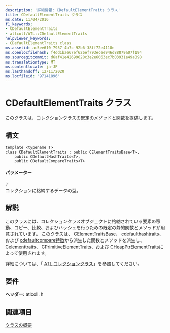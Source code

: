 ```yaml
---
description: '詳細情報: CDefaultElementTraits クラス'
title: CDefaultElementTraits クラス
ms.date: 11/04/2016
f1_keywords:
- CDefaultElementTraits
- atlcoll/ATL::CDefaultElementTraits
helpviewer_keywords:
- CDefaultElementTraits class
ms.assetid: ac5ee610-7957-4b7c-92b6-38ff72e4118e
ms.openlocfilehash: f4dd1bae67ef626ef793ecee946d88879a07f194
ms.sourcegitcommit: d6af41e42699628c3e2e6063ec7b03931a49a098
ms.translationtype: MT
ms.contentlocale: ja-JP
ms.lasthandoff: 12/11/2020
ms.locfileid: "97141896"
---
```

# <a name="cdefaultelementtraits-class"></a>CDefaultElementTraits クラス

このクラスは、コレクションクラスの既定のメソッドと関数を提供します。

## <a name="syntax"></a>構文

```
template <typename T>
class CDefaultElementTraits : public CElementTraitsBase<T>,
    public CDefaultHashTraits<T>,
    public CDefaultCompareTraits<T>
```

#### <a name="parameters"></a>パラメーター

*T*<br/>
コレクションに格納するデータの型。

## <a name="remarks"></a>解説

このクラスには、コレクションクラスオブジェクトに格納されている要素の移動、コピー、比較、およびハッシュを行うための既定の静的関数とメソッドが用意されています。 このクラスは、 [CElementTraitsBase](../../atl/reference/celementtraitsbase-class.md)、 [cdefaulthashtraits](../../atl/reference/cdefaulthashtraits-class.md)、および [cdefaultcompare特徴](../../atl/reference/cdefaultcomparetraits-class.md)から派生した関数とメソッドを派生し、 [Celementtraits](../../atl/reference/celementtraits-class.md)、 [CPrimitiveElementTraits](../../atl/reference/cprimitiveelementtraits-class.md)、および [CHeapPtrElementTraits](../../atl/reference/cheapptrelementtraits-class.md)によって使用されます。

詳細については、「 [ATL コレクションクラス](../../atl/atl-collection-classes.md)」を参照してください。

## <a name="requirements"></a>要件

**ヘッダー:** atlcoll. h

## <a name="see-also"></a>関連項目

[クラスの概要](../../atl/atl-class-overview.md)
